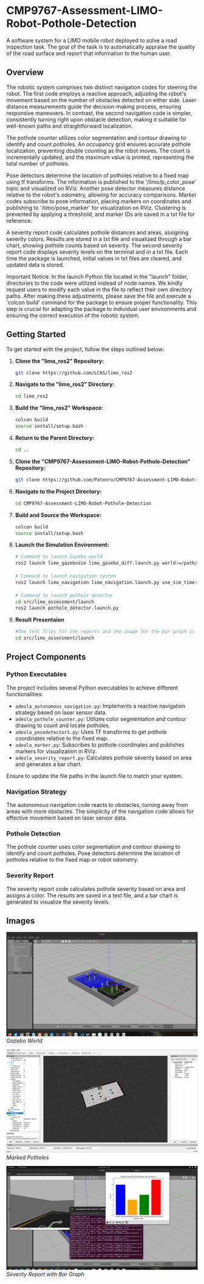 # CMP9767-Assessment-LIMO-Robot-Pothole-Detection

A software system for a LIMO mobile robot deployed to solve a road inspection task. The goal of the task is to automatically appraise the quality of the road surface and report that information to the human user.

## Overview

The robotic system comprises two distinct navigation codes for steering the robot. The first code employs a reactive approach, adjusting the robot's movement based on the number of obstacles detected on either side. Laser distance measurements guide the decision-making process, ensuring responsive maneuvers. In contrast, the second navigation code is simpler, consistently turning right upon obstacle detection, making it suitable for well-known paths and straightforward localization.

The pothole counter utilizes color segmentation and contour drawing to identify and count potholes. An occupancy grid ensures accurate pothole localization, preventing double counting as the robot moves. The count is incrementally updated, and the maximum value is printed, representing the total number of potholes.

Pose detectors determine the location of potholes relative to a fixed map using tf transforms. The information is published to the '/limo/p_color_pose' topic and visualized on RViz. Another pose detector measures distance relative to the robot's odometry, allowing for accuracy comparisons. Marker codes subscribe to pose information, placing markers on coordinates and publishing to '/limo/pose_marker' for visualization on RViz. Clustering is prevented by applying a threshold, and marker IDs are saved in a txt file for reference.

A severity report code calculates pothole distances and areas, assigning severity colors. Results are stored in a txt file and visualized through a bar chart, showing pothole counts based on severity. The second severity report code displays severity levels on the terminal and in a txt file. Each time the package is launched, initial values in txt files are cleared, and updated data is stored.

Important Notice: In the launch Python file located in the "launch" folder, directories to the code were utilized instead of node names. We kindly request users to modify each value in the file to reflect their own directory paths. After making these adjustments, please save the file and execute a 'colcon build' command for the package to ensure proper functionality. This step is crucial for adapting the package to individual user environments and ensuring the correct execution of the robotic system.

## Getting Started

To get started with the project, follow the steps outlined below:

1. **Clone the "limo_ros2" Repository:**
    ```bash
    git clone https://github.com/LCAS/limo_ros2
    ```

2. **Navigate to the "limo_ros2" Directory:**
    ```bash
    cd limo_ros2
    ```

3. **Build the "limo_ros2" Workspace:**
    ```bash
    colcon build
    source install/setup.bash
    ```

4. **Return to the Parent Directory:**
    ```bash
    cd ..
    ```

5. **Clone the "CMP9767-Assessment-LIMO-Robot-Pothole-Detection" Repository:**
    ```bash
    git clone https://github.com/Patenro/CMP9767-Assessment-LIMO-Robot-Pothole-Detection-.git
    ```

6. **Navigate to the Project Directory:**
    ```bash
    cd CMP9767-Assessment-LIMO-Robot-Pothole-Detection
    ```

7. **Build and Source the Workspace:**
    ```bash
    colcon build
    source install/setup.bash
    ```

8. **Launch the Simulation Environment:**
    ```bash
    # Command to launch Gazebo world
    ros2 launch limo_gazebosim limo_gazebo_diff.launch.py world:=/path/to/your/world/file.world
    
    # Command to launch navigation system
    ros2 launch limo_navigation limo_navigation.launch.py use_sim_time:=true map:=/path/to/your/map.yaml
    
    # Command to launch pothole detector
    cd src/limo_assessment/launch
    ros2 launch pothole_detector.launch.py
   
    ```
9. **Result Presentaion**
    ```bash
    #The text files for the reports and the image for the bar graph is saved in this directory
    cd src/limo_assessment/launch

    ```
   
## Project Components

### Python Executables

The project includes several Python executables to achieve different functionalities:

- `adeola_autonomous_navigation.py`: Implements a reactive navigation strategy based on laser sensor data.
- `adeola_pothole_counter.py`: Utilizes color segmentation and contour drawing to count and locate potholes.
- `adeola_posedetector1.py`: Uses TF transforms to get pothole coordinates relative to the fixed map.
- `adeola_marker.py`: Subscribes to pothole coordinates and publishes markers for visualization in RViz.
- `adeola_severity_report.py`: Calculates pothole severity based on area and generates a bar chart.


Ensure to update the file paths in the launch file to match your system.

### Navigation Strategy

The autonomous navigation code reacts to obstacles, turning away from areas with more obstacles. The simplicity of the navigation code allows for effective movement based on laser sensor data.

### Pothole Detection

The pothole counter uses color segmentation and contour drawing to identify and count potholes. Pose detectors determine the location of potholes relative to the fixed map or robot odometry.

### Severity Report

The severity report code calculates pothole severity based on area and assigns a color. The results are saved in a text file, and a bar chart is generated to visualize the severity levels.

## Images

![Gazebo World](src/limo_assessment/resource/Display3.png "Gazebo World")
*Gazebo World*

![Marked Potholes](src/limo_assessment/resource/Display2.png "Marked Potholes")
*Marked Potholes*

![Severity Report with Bar Graph](src/limo_assessment/resource/Display1.png "Severity Report with Bar Graph")
*Severity Report with Bar Graph*

